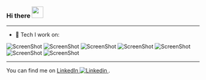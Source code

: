 ### Hi there <img src="https://raw.githubusercontent.com/MartinHeinz/MartinHeinz/master/wave.gif" width="30px">


---
- 🌱 Tech I work on:

<p align="center">

![ScreenShot](https://www.vectorlogo.zone/logos/reactjs/reactjs-icon.svg)
![ScreenShot](https://www.vectorlogo.zone/logos/nodejs/nodejs-icon.svg)
![ScreenShot](https://www.vectorlogo.zone/logos/jestjsio/jestjsio-ar21.svg)
![ScreenShot](https://www.vectorlogo.zone/logos/python/python-icon.svg)
![ScreenShot](https://www.vectorlogo.zone/logos/java/java-icon.svg)
![ScreenShot](https://www.vectorlogo.zone/logos/unity3d/unity3d-ar21.svg)
![ScreenShot](https://www.vectorlogo.zone/logos/mongodb/mongodb-ar21.svg)

</p>

---
You can find me on [LinkedIn ![Linkedin](https://i.stack.imgur.com/gVE0j.png) ](https://www.linkedin.com/in/amiram-abergel/).




















<!--
**ploy32/ploy32** is a ✨ _special_ ✨ repository because its `README.md` (this file) appears on your GitHub profile.




Here are some ideas to get you started:

- 🔭 I’m currently working on ...
- 🌱 I’m currently learning ...
- 👯 I’m looking to collaborate on ...
- 🤔 I’m looking for help with ...
- 💬 Ask me about ...
- 📫 How to reach me: ...
- 😄 Pronouns: ...
- ⚡ Fun fact: ...
-->
